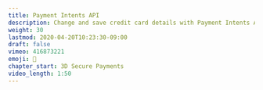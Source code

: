 ```yaml
---
title: Payment Intents API
description: Change and save credit card details with Payment Intents API
weight: 30
lastmod: 2020-04-20T10:23:30-09:00
draft: false
vimeo: 416873221
emoji: 💸
chapter_start: 3D Secure Payments
video_length: 1:50
---
```


